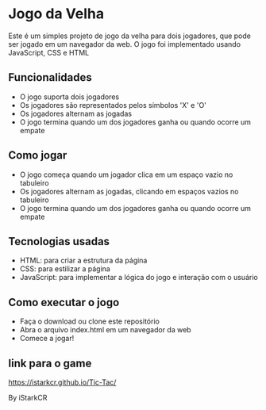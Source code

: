 # Jogo da Velha
Este é um simples projeto de jogo da velha para dois jogadores, que pode ser jogado em um navegador da web. 
O jogo foi implementado usando JavaScript, CSS e HTML

## Funcionalidades
* O jogo suporta dois jogadores
* Os jogadores são representados pelos símbolos 'X' e 'O'
* Os jogadores alternam as jogadas
* O jogo termina quando um dos jogadores ganha ou quando ocorre um empate

 ## Como jogar
 * O jogo começa quando um jogador clica em um espaço vazio no tabuleiro
 * Os jogadores alternam as jogadas, clicando em espaços vazios no tabuleiro
 * O jogo termina quando um dos jogadores ganha ou quando ocorre um empate

## Tecnologias usadas
* HTML: para criar a estrutura da página
* CSS: para estilizar a página
* JavaScript: para implementar a lógica do jogo e interação com o usuário

## Como executar o jogo
* Faça o download ou clone este repositório
* Abra o arquivo index.html em um navegador da web
* Comece a jogar!

## link para o game
https://istarkcr.github.io/Tic-Tac/

By iStarkCR

